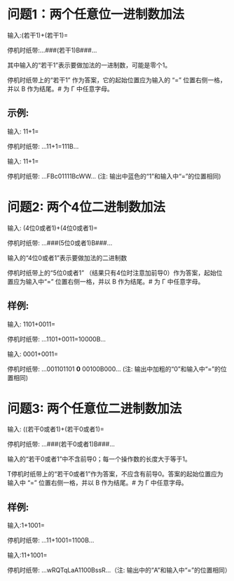 # 问题1：两个任意位一进制数加法
输入:(若干1)+(若干1)=

停机时纸带:...###(若干1)B###...

其中输入的“若干1”表示要做加法的一进制数，可能是零个1。

停机时纸带上的“若干1” 作为答案，它的起始位置应为输入的 “=” 位置右侧一格，并以 B 作为结尾。# 为 Γ 中任意字母。

## 示例:

输入: 11+1=

停机时纸带: ...11+1=111B...

输入: 11+1=

停机时纸带: ...FBc01111BcWW... (注: 输出中蓝色的“1”和输入中“=”的位置相同)

# 问题2: 两个4位二进制数加法

输入: (4位0或者1)+(4位0或者1)=

停机时纸带: ...###(5位0或者1)B###...

输入的“4位0或者1”表示要做加法的二进制数

停机时纸带上的“5位0或者1” （结果只有4位时注意加前导0）作为答案，起始位置应为输入中“=” 位置右侧一格，并以 B 作为结尾。# 为 Γ 中任意字母。

## 样例:

输入: 1101+0011=

停机时纸带: ...1101+0011=10000B...

输入: 0001+0011=

停机时纸带: ...001101101 **0** 00100B000... (注: 输出中加粗的“0”和输入中“=”的位置相同)

# 问题3: 两个任意位二进制数加法

输入: ((若干0或者1)+(若干0或者1)=

停机时纸带: ...###(若干0或者1)B###...

输入的“若干0或者1”中不含前导0；每一个操作数的长度大于等于1。

T停机时纸带上的“若干0或者1”作为答案，不应含有前导0。答案的起始位置应为输入中 “=” 位置右侧一格，并以 B 作为结尾。# 为 Γ 中任意字母。

## 样例:

输入:1+1001=

停机时纸带: ...11+1001=1100B...

输入:11+1001=

停机时纸带: ...wRQTqLaA1100BssR...（注: 输出中的“A”和输入中“=”的位置相同）
